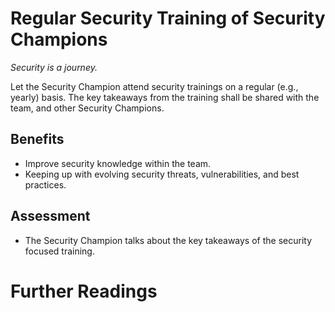 # Regular Security Training of Security Champions

*Security is a journey.*

Let the Security Champion attend security trainings on a regular (e.g., yearly) basis. The key takeaways from the training shall be shared with the team, and other Security Champions.

## Benefits

- Improve security knowledge within the team.
- Keeping up with evolving security threats, vulnerabilities, and best practices.

## Assessment

- The Security Champion talks about the key takeaways of the security focused training.

# Further Readings
